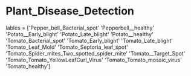 # Plant_Disease_Detection

lables = ['Pepper_bell_Bacterial_spot' 'Pepperbell__healthy'
 'Potato__Early_blight' 'Potato_Late_blight' 'Potato__healthy'
 'Tomato_Bacterial_spot' 'Tomato_Early_blight' 'Tomato_Late_blight'
 'Tomato_Leaf_Mold' 'Tomato_Septoria_leaf_spot'
 'Tomato_Spider_mites_Two_spotted_spider_mite' 'Tomato__Target_Spot'
 'Tomato_Tomato_YellowLeafCurl_Virus' 'Tomato_Tomato_mosaic_virus'
 'Tomato_healthy']
 
 
